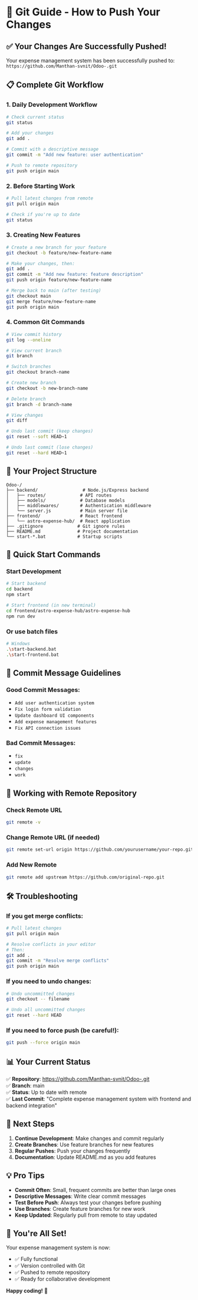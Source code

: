 # 🚀 Git Guide - How to Push Your Changes

## ✅ **Your Changes Are Successfully Pushed!**

Your expense management system has been successfully pushed to: `https://github.com/Manthan-svnit/Odoo-.git`

## 📋 **Complete Git Workflow**

### **1. Daily Development Workflow**

```bash
# Check current status
git status

# Add your changes
git add .

# Commit with a descriptive message
git commit -m "Add new feature: user authentication"

# Push to remote repository
git push origin main
```

### **2. Before Starting Work**

```bash
# Pull latest changes from remote
git pull origin main

# Check if you're up to date
git status
```

### **3. Creating New Features**

```bash
# Create a new branch for your feature
git checkout -b feature/new-feature-name

# Make your changes, then:
git add .
git commit -m "Add new feature: feature description"
git push origin feature/new-feature-name

# Merge back to main (after testing)
git checkout main
git merge feature/new-feature-name
git push origin main
```

### **4. Common Git Commands**

```bash
# View commit history
git log --oneline

# View current branch
git branch

# Switch branches
git checkout branch-name

# Create new branch
git checkout -b new-branch-name

# Delete branch
git branch -d branch-name

# View changes
git diff

# Undo last commit (keep changes)
git reset --soft HEAD~1

# Undo last commit (lose changes)
git reset --hard HEAD~1
```

## 🔧 **Your Project Structure**

```
Odoo-/
├── backend/                 # Node.js/Express backend
│   ├── routes/             # API routes
│   ├── models/             # Database models
│   ├── middlewares/        # Authentication middleware
│   └── server.js           # Main server file
├── frontend/               # React frontend
│   └── astro-expense-hub/  # React application
├── .gitignore             # Git ignore rules
├── README.md              # Project documentation
└── start-*.bat            # Startup scripts
```

## 🚀 **Quick Start Commands**

### **Start Development**
```bash
# Start backend
cd backend
npm start

# Start frontend (in new terminal)
cd frontend/astro-expense-hub/astro-expense-hub
npm run dev
```

### **Or use batch files**
```bash
# Windows
.\start-backend.bat
.\start-frontend.bat
```

## 📝 **Commit Message Guidelines**

### **Good Commit Messages:**
- `Add user authentication system`
- `Fix login form validation`
- `Update dashboard UI components`
- `Add expense management features`
- `Fix API connection issues`

### **Bad Commit Messages:**
- `fix`
- `update`
- `changes`
- `work`

## 🔄 **Working with Remote Repository**

### **Check Remote URL**
```bash
git remote -v
```

### **Change Remote URL (if needed)**
```bash
git remote set-url origin https://github.com/yourusername/your-repo.git
```

### **Add New Remote**
```bash
git remote add upstream https://github.com/original-repo.git
```

## 🛠️ **Troubleshooting**

### **If you get merge conflicts:**
```bash
# Pull latest changes
git pull origin main

# Resolve conflicts in your editor
# Then:
git add .
git commit -m "Resolve merge conflicts"
git push origin main
```

### **If you need to undo changes:**
```bash
# Undo uncommitted changes
git checkout -- filename

# Undo all uncommitted changes
git reset --hard HEAD
```

### **If you need to force push (be careful!):**
```bash
git push --force origin main
```

## 📊 **Your Current Status**

✅ **Repository**: https://github.com/Manthan-svnit/Odoo-.git  
✅ **Branch**: main  
✅ **Status**: Up to date with remote  
✅ **Last Commit**: "Complete expense management system with frontend and backend integration"  

## 🎯 **Next Steps**

1. **Continue Development**: Make changes and commit regularly
2. **Create Branches**: Use feature branches for new features
3. **Regular Pushes**: Push your changes frequently
4. **Documentation**: Update README.md as you add features

## 💡 **Pro Tips**

- **Commit Often**: Small, frequent commits are better than large ones
- **Descriptive Messages**: Write clear commit messages
- **Test Before Push**: Always test your changes before pushing
- **Use Branches**: Create feature branches for new work
- **Keep Updated**: Regularly pull from remote to stay updated

## 🎉 **You're All Set!**

Your expense management system is now:
- ✅ Fully functional
- ✅ Version controlled with Git
- ✅ Pushed to remote repository
- ✅ Ready for collaborative development

**Happy coding!** 🚀
